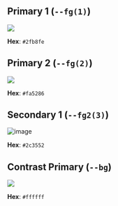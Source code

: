 ## Primary 1  (`--fg(1)`)
![](https://user-images.githubusercontent.com/45053009/277136587-6eefd630-07c3-48d5-9f3c-d8a112772987.png)

**Hex**: `#2fb8fe`

## Primary 2 (`--fg(2)`)
![](https://user-images.githubusercontent.com/45053009/277136604-496a3b9b-50b0-4e8f-ba5f-4ccdfc658ba1.png)

**Hex**: `#fa5286`

## Secondary 1 (`--fg2(3)`) 
![image](https://github.com/exoad/Design/assets/45053009/32d61537-551e-4606-942c-6e43a3d35692)

**Hex**: `#2c3552`

## Contrast Primary (`--bg`)
![](https://user-images.githubusercontent.com/45053009/277136415-f5a6ff11-040e-4403-a4f3-53d0e76707bd.png)

**Hex**: `#ffffff`
